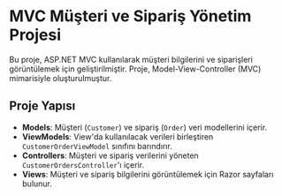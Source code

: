 # MVC Müşteri ve Sipariş Yönetim Projesi

Bu proje, ASP.NET MVC kullanılarak müşteri bilgilerini ve siparişleri görüntülemek için geliştirilmiştir. Proje, Model-View-Controller (MVC) mimarisiyle oluşturulmuştur.

## Proje Yapısı

- **Models**: Müşteri (`Customer`) ve sipariş (`Order`) veri modellerini içerir.
- **ViewModels**: View'da kullanılacak verileri birleştiren `CustomerOrderViewModel` sınıfını barındırır.
- **Controllers**: Müşteri ve sipariş verilerini yöneten `CustomerOrdersController`'ı içerir.
- **Views**: Müşteri ve sipariş bilgilerini görüntülemek için Razor sayfaları bulunur.
